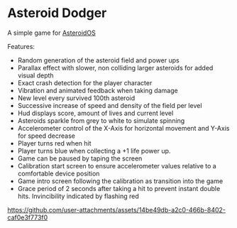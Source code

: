 # Asteroid Dodger
A simple game for [AsteroidOS](http://asteroidos.org/)

Features:
- Random generation of the asteroid field and power ups
- Parallax effect with slower, non colliding larger asteroids for added visual depth
- Exact crash detection for the player character
- Vibration and animated feedback when taking damage
- New level every survived 100th asteroid
- Successive increase of speed and density of the field per level
- Hud displays score, amount of lives and current level
- Asteroids sparkle from grey to white to simulate spinning
- Accelerometer control of the X-Axis for horizontal movement and Y-Axis for speed decrease
- Player turns red when hit
- Player turns blue when collecting a +1 life power up.
- Game can be paused by taping the screen
- Calibration start screen to ensure accelerometer values relative to a comfortable device position
- Game intro screen following the calibration as transition into the game
- Grace period of 2 seconds after taking a hit to prevent instant double hits. Invincibility indicated by flashing red

https://github.com/user-attachments/assets/14be49db-a2c0-466b-8402-caf0e3f773f0

